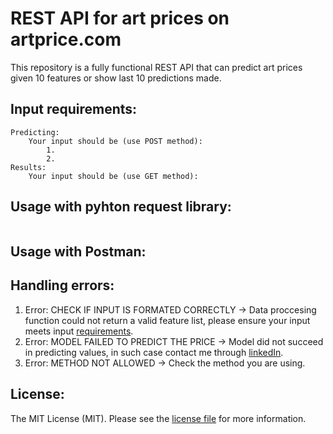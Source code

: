 # REST API for art prices on artprice.com
This repository is a fully functional REST API that can predict art prices given 10 features or show last 10 predictions made.
## Input requirements:
    Predicting:
        Your input should be (use POST method):
            1.
            2.  
    Results:
        Your input should be (use GET method):
        

## Usage with pyhton request library:
```python

```

## Usage with Postman:

## Handling errors:
1. Error: CHECK IF INPUT IS FORMATED CORRECTLY -> Data proccesing function could not return a valid feature list, please ensure your input meets input [requirements](#Input-requirements).
2. Error: MODEL FAILED TO PREDICT THE PRICE -> Model did not succeed in predicting values, in such case contact me through [linkedIn](https://www.linkedin.com/in/viliusalaunis/).
3. Error: METHOD NOT ALLOWED -> Check the method you are using.

## License:

The MIT License (MIT). Please see the [license file](./LICENSE) for more information.